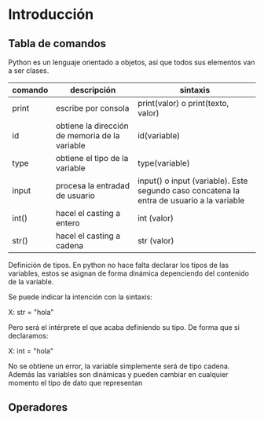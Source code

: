 # Introducción

## Tabla de comandos

Python es un lenguaje orientado a objetos, así que todos sus elementos van a ser clases.

|comando|descripción|sintaxis|
|-------|-----------|--------|
|print|escribe por consola|print(valor) o print(texto, valor)
|id|obtiene la dirección de memoria de la variable|id(variable)
|type|obtiene el tipo de la variable|type(variable)
|input|procesa la entradad de usuario|input() o input (variable). Este segundo caso concatena la entra de usuario a la variable
|int()|hacel el casting a entero|int (valor)
|str()|hacel el casting a cadena|str (valor)

Definición de tipos. En python no hace falta declarar los tipos de las variables, estos se asignan de forma dinámica depenciendo del 
contenido de la variable. 

Se puede indicar la intención con la sintaxis:

X: str = "hola"

Pero será el intérprete el que acaba definiendo su tipo. De forma que si declaramos:

X: int = "hola"

No se obtiene un error, la variable simplemente será de tipo cadena. Además las variables son dinámicas y pueden cambiar en cualquier momento el tipo de dato que representan

## Operadores